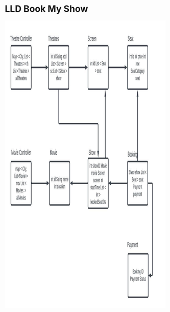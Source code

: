 # LLD Book My Show


<img  align="left" alt="Git" width="1000px" height="900px" 
     src="https://github.com/sat5297/LowLevelDesign/blob/master/BookMyShow/BookMyShow.jpeg" />
